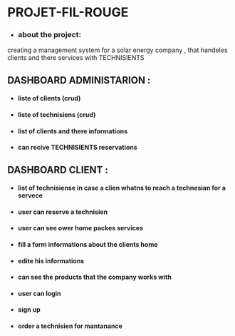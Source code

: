 #  PROJET-FIL-ROUGE

* ### about the project:
creating a management system for a solar energy company , that handeles  clients and there services with TECHNISIENTS  

## DASHBOARD ADMINISTARION :

 * #### liste of clients (crud)
 * #### liste of technisiens (crud) 
 * #### list of clients   and there informations  
 * #### can recive TECHNISIENTS  reservations 
 
## DASHBOARD CLIENT :

 * #### list of technisiense in case a clien whatns to reach a technesian for a servece 
 * #### user can reserve a technisien 
 * #### user can see ower home packes services 
 * #### fill a form  informations about the clients home  
 * #### edite his informations
 * #### can see the products that the company works with 
 * #### user can login 
 * #### sign up 
 * #### order a technisien for mantanance 


